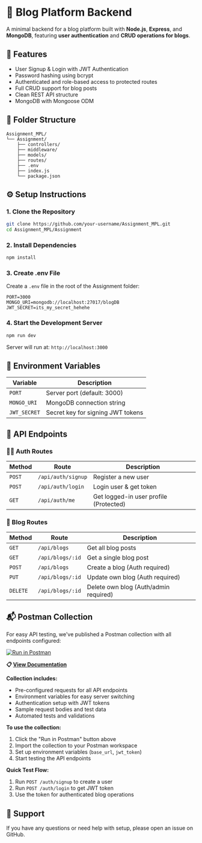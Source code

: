 # 📘 Blog Platform Backend

A minimal backend for a blog platform built with **Node.js**, **Express**, and **MongoDB**, featuring **user authentication** and **CRUD operations for blogs**.

## 🚀 Features

* User Signup & Login with JWT Authentication
* Password hashing using bcrypt
* Authenticated and role-based access to protected routes
* Full CRUD support for blog posts
* Clean REST API structure
* MongoDB with Mongoose ODM

## 📁 Folder Structure

```
Assignment_MPL/
└── Assignment/
    ├── controllers/
    ├── middleware/
    ├── models/
    ├── routes/
    ├── .env
    ├── index.js
    └── package.json
```

## ⚙️ Setup Instructions

### 1. Clone the Repository

```bash
git clone https://github.com/your-username/Assignment_MPL.git
cd Assignment_MPL/Assignment
```

### 2. Install Dependencies

```bash
npm install
```

### 3. Create .env File

Create a `.env` file in the root of the Assignment folder:

```env
PORT=3000
MONGO_URI=mongodb://localhost:27017/blogDB
JWT_SECRET=its_my_secret_hehehe
```

### 4. Start the Development Server

```bash
npm run dev
```

Server will run at: `http://localhost:3000`

## 🔐 Environment Variables

| Variable | Description |
|----------|-------------|
| `PORT` | Server port (default: 3000) |
| `MONGO_URI` | MongoDB connection string |
| `JWT_SECRET` | Secret key for signing JWT tokens |

## 📮 API Endpoints

### 🧑‍💼 Auth Routes

| Method | Route | Description |
|--------|--------|-------------|
| `POST` | `/api/auth/signup` | Register a new user |
| `POST` | `/api/auth/login` | Login user & get token |
| `GET` | `/api/auth/me` | Get logged-in user profile (Protected) |

### 📝 Blog Routes

| Method | Route | Description |
|--------|--------|-------------|
| `GET` | `/api/blogs` | Get all blog posts |
| `GET` | `/api/blogs/:id` | Get a single blog post |
| `POST` | `/api/blogs` | Create a blog (Auth required) |
| `PUT` | `/api/blogs/:id` | Update own blog (Auth required) |
| `DELETE` | `/api/blogs/:id` | Delete own blog (Auth/admin required) |



## 📬 Postman Collection

For easy API testing, we've published a Postman collection with all endpoints configured:

[![Run in Postman](https://run.pstmn.io/button.svg)](https://documenter.getpostman.com/view/46030068/2sB34kEK3b)

**📋 [View Documentation](https://documenter.getpostman.com/view/46030068/2sB34kEK3b)**

**Collection includes:**
- Pre-configured requests for all API endpoints
- Environment variables for easy server switching
- Authentication setup with JWT tokens
- Sample request bodies and test data
- Automated tests and validations

**To use the collection:**
1. Click the "Run in Postman" button above
2. Import the collection to your Postman workspace
3. Set up environment variables (`base_url`, `jwt_token`)
4. Start testing the API endpoints

**Quick Test Flow:**
1. Run `POST /auth/signup` to create a user
2. Run `POST /auth/login` to get JWT token
3. Use the token for authenticated blog operations

## 💬 Support

If you have any questions or need help with setup, please open an issue on GitHub.

